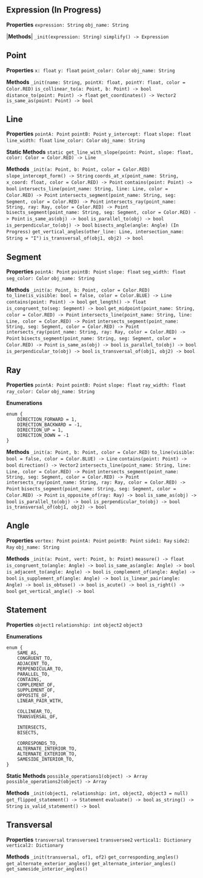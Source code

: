 ## Expression (In Progress)

**Properties**
`expression: String`
`obj_name: String`

|**Methods**|
`_init(expression: String)`
`simplify() -> Expression`

## Point 

**Properties**
`x: float`
`y: float`
`point_color: Color`
`obj_name: String`

**Methods**
`_init(name: String, pointX: float, pointY: float, color = Color.RED)`
`is_collinear_to(a: Point, b: Point) -> bool`
`distance_to(point: Point) -> float`
`get_coordinates() -> Vector2`
`is_same_as(point: Point) -> bool`

## Line

**Properties**
`pointA: Point`
`pointB: Point`
`y_intercept: float`
`slope: float`
`line_width: float`
`line_color: Color`
`obj_name: String`

**Static Methods**
`static get_line_with_slope(point: Point, slope: float, color: Color = Color.RED) -> Line`

**Methods**
`_init(a: Point, b: Point, color = Color.RED)`
`slope_intercept_form() -> String`
`coords_at_x(point_name: String, x_coord: float, color = Color.RED) -> Point`
`contains(point: Point) -> bool`
`intersects_line(point_name: String, line: Line, color = Color.RED) -> Point`
`intersects_segment(point_name: String, seg: Segment, color = Color.RED) -> Point`
`intersects_ray(point_name: String, ray: Ray, color = Color.RED) -> Point`
`bisects_segment(point_name: String, seg: Segment, color = Color.RED) -> Point`
`is_same_as(obj) -> bool`
`is_parallel_to(obj) -> bool`
`is_perpendicular_to(obj) -> bool`
`bisects_angle(angle: Angle) (In Progress)`
`get_vertical_angles(other_line: Line, intersection_name: String = "I")`
`is_transversal_of(obj1, obj2) -> bool`

## Segment

**Properties**
`pointA: Point`
`pointB: Point`
`slope: float`
`seg_width: float`
`seg_color: Color`
`obj_name: String`

**Methods**
`_init(a: Point, b: Point, color = Color.RED)`
`to_line(is_visible: bool = false, color = Color.BLUE) -> Line`
`contains(point: Point) -> bool`
`get_length() -> float`
`is_congruent_to(seg: Segment) -> bool`
`get_midpoint(point_name: String, color = Color.RED) -> Point`
`intersects_line(point_name: String, line: Line, color = Color.RED) -> Point`
`intersects_segment(point_name: String, seg: Segment, color = Color.RED) -> Point`
`intersects_ray(point_name: String, ray: Ray, color = Color.RED) -> Point`
`bisects_segment(point_name: String, seg: Segment, color = Color.RED) -> Point`
`is_same_as(obj) -> bool`
`is_parallel_to(obj) -> bool`
`is_perpendicular_to(obj) -> bool`
`is_transversal_of(obj1, obj2) -> bool`

## Ray

**Properties**
`pointA: Point`
`pointB: Point`
`slope: float`
`ray_width: float`
`ray_color: Color`
`obj_name: String`

**Enumerations**
```
enum {
	DIRECTION_FORWARD = 1,
	DIRECTION_BACKWARD = -1,
	DIRECTION_UP = 1,
	DIRECTION_DOWN = -1
}
```

**Methods**
`_init(a: Point, b: Point, color = Color.RED)`
`to_line(visible: bool = false, color = Color.BLUE) -> Line`
`contains(point: Point) -> bool`
`direction() -> Vector2`
`intersects_line(point_name: String, line: Line, color = Color.RED) -> Point`
`intersects_segment(point_name: String, seg: Segment, color = Color.RED) -> Point`
`intersects_ray(point_name: String, ray: Ray, color = Color.RED) -> Point`
`bisects_segment(point_name: String, seg: Segment, color = Color.RED) -> Point`
`is_opposite_of(ray: Ray) -> bool`
`is_same_as(obj) -> bool`
`is_parallel_to(obj) -> bool`
`is_perpendicular_to(obj) -> bool`
`is_transversal_of(obj1, obj2) -> bool`

## Angle

**Properties**
`vertex: Point`
`pointA: Point`
`pointB: Point`
`side1: Ray`
`side2: Ray`
`obj_name: String`

**Methods**
`_init(a: Point, vert: Point, b: Point)`
`measure() -> float`
`is_congruent_to(angle: Angle) -> bool`
`is_same_as(angle: Angle) -> bool`
`is_adjacent_to(angle: Angle) -> bool`
`is_complement_of(angle: Angle) -> bool`
`is_supplement_of(angle: Angle) -> bool`
`is_linear_pair(angle: Angle) -> bool`
`is_obtuse() -> bool`
`is_acute() -> bool`
`is_right() -> bool`
`get_vertical_angle() -> bool`

## Statement

**Properties**
`object1`
`relationship: int`
`object2`
`object3`

**Enumerations**
```
enum {
	SAME_AS,
	CONGRUENT_TO,
	ADJACENT_TO,
	PERPENDICULAR_TO,
	PARALLEL_TO,         
	CONTAINS,
	COMPLEMENT_OF,
	SUPPLEMENT_OF,
	OPPOSITE_OF,
	LINEAR_PAIR_WITH,
	
	COLLINEAR_TO,
	TRANSVERSAL_OF,

	INTERSECTS,
	BISECTS,

	CORRESPONDS_TO,
	ALTERNATE_INTERIOR_TO,
	ALTERNATE_EXTERIOR_TO,
	SAMESIDE_INTERIOR_TO,
}
```
**Static Methods**
`possible_operations1(object) -> Array`
`possible_operations2(object) -> Array`

**Methods**
`_init(object1, relationship: int, object2, object3 = null)`
`get_flipped_statement() -> Statement`
`evaluate() -> bool`
`as_string() -> String`
`is_valid_statement() -> bool`

## Transversal

**Properties**
`transversal`
`transversee1`
`transversee2`
`vertical1: Dictionary`
`vertical2: Dictionary`

**Methods**
`_init(transversal, of1, of2)`
`get_corresponding_angles()`
`get_alternate_exterior_angles()`
`get_alternate_interior_angles()`
`get_sameside_interior_angles()`

